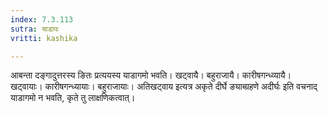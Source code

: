 ```yaml
---
index: 7.3.113
sutra: याडापः
vritti: kashika

---
```

आबन्ता दङ्गादुत्तरस्य ङितः प्रत्ययस्य याडागमो भवति। खट्वायै। बहुराजायै। कारीषगन्ध्व्यायै। खट्वायाः। कारीषगन्ध्यायाः। बहुराजायाः। अतिखट्वाय इत्यत्र अकृते दीर्घे ङ्याब्ग्रहणे अदीर्घः इति वचनाद् याडागमो न भवति, कृते तु लाक्षणिकत्वात्।